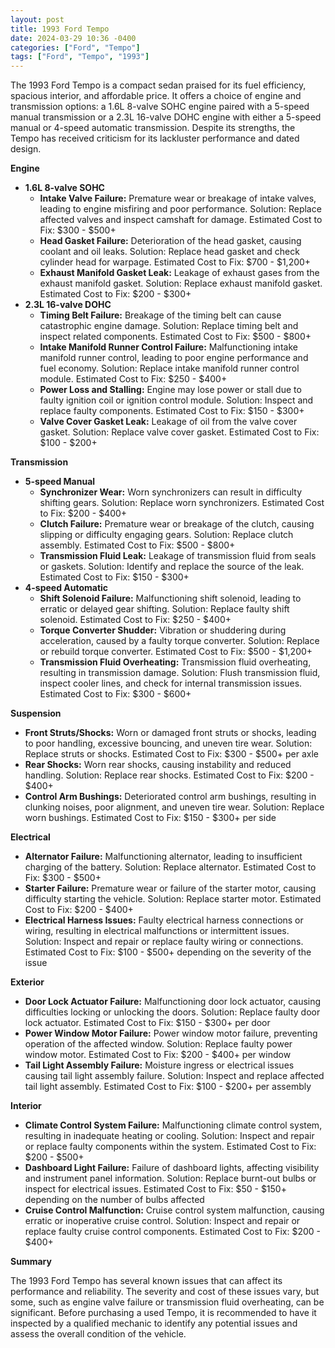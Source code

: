 ```yaml
---
layout: post
title: 1993 Ford Tempo
date: 2024-03-29 10:36 -0400
categories: ["Ford", "Tempo"]
tags: ["Ford", "Tempo", "1993"]
---
```

The 1993 Ford Tempo is a compact sedan praised for its fuel efficiency, spacious interior, and affordable price. It offers a choice of engine and transmission options: a 1.6L 8-valve SOHC engine paired with a 5-speed manual transmission or a 2.3L 16-valve DOHC engine with either a 5-speed manual or 4-speed automatic transmission. Despite its strengths, the Tempo has received criticism for its lackluster performance and dated design.

**Engine**

* **1.6L 8-valve SOHC**
    * **Intake Valve Failure:** Premature wear or breakage of intake valves, leading to engine misfiring and poor performance. Solution: Replace affected valves and inspect camshaft for damage. Estimated Cost to Fix: $300 - $500+
    * **Head Gasket Failure:** Deterioration of the head gasket, causing coolant and oil leaks. Solution: Replace head gasket and check cylinder head for warpage. Estimated Cost to Fix: $700 - $1,200+
    * **Exhaust Manifold Gasket Leak:** Leakage of exhaust gases from the exhaust manifold gasket. Solution: Replace exhaust manifold gasket. Estimated Cost to Fix: $200 - $300+
* **2.3L 16-valve DOHC**
    * **Timing Belt Failure:** Breakage of the timing belt can cause catastrophic engine damage. Solution: Replace timing belt and inspect related components. Estimated Cost to Fix: $500 - $800+
    * **Intake Manifold Runner Control Failure:** Malfunctioning intake manifold runner control, leading to poor engine performance and fuel economy. Solution: Replace intake manifold runner control module. Estimated Cost to Fix: $250 - $400+
    * **Power Loss and Stalling:** Engine may lose power or stall due to faulty ignition coil or ignition control module. Solution: Inspect and replace faulty components. Estimated Cost to Fix: $150 - $300+
    * **Valve Cover Gasket Leak:** Leakage of oil from the valve cover gasket. Solution: Replace valve cover gasket. Estimated Cost to Fix: $100 - $200+

**Transmission**

* **5-speed Manual**
    * **Synchronizer Wear:** Worn synchronizers can result in difficulty shifting gears. Solution: Replace worn synchronizers. Estimated Cost to Fix: $200 - $400+
    * **Clutch Failure:** Premature wear or breakage of the clutch, causing slipping or difficulty engaging gears. Solution: Replace clutch assembly. Estimated Cost to Fix: $500 - $800+
    * **Transmission Fluid Leak:** Leakage of transmission fluid from seals or gaskets. Solution: Identify and replace the source of the leak. Estimated Cost to Fix: $150 - $300+
* **4-speed Automatic**
    * **Shift Solenoid Failure:** Malfunctioning shift solenoid, leading to erratic or delayed gear shifting. Solution: Replace faulty shift solenoid. Estimated Cost to Fix: $250 - $400+
    * **Torque Converter Shudder:** Vibration or shuddering during acceleration, caused by a faulty torque converter. Solution: Replace or rebuild torque converter. Estimated Cost to Fix: $500 - $1,200+
    * **Transmission Fluid Overheating:** Transmission fluid overheating, resulting in transmission damage. Solution: Flush transmission fluid, inspect cooler lines, and check for internal transmission issues. Estimated Cost to Fix: $300 - $600+

**Suspension**

* **Front Struts/Shocks:** Worn or damaged front struts or shocks, leading to poor handling, excessive bouncing, and uneven tire wear. Solution: Replace struts or shocks. Estimated Cost to Fix: $300 - $500+ per axle
* **Rear Shocks:** Worn rear shocks, causing instability and reduced handling. Solution: Replace rear shocks. Estimated Cost to Fix: $200 - $400+
* **Control Arm Bushings:** Deteriorated control arm bushings, resulting in clunking noises, poor alignment, and uneven tire wear. Solution: Replace worn bushings. Estimated Cost to Fix: $150 - $300+ per side

**Electrical**

* **Alternator Failure:** Malfunctioning alternator, leading to insufficient charging of the battery. Solution: Replace alternator. Estimated Cost to Fix: $300 - $500+
* **Starter Failure:** Premature wear or failure of the starter motor, causing difficulty starting the vehicle. Solution: Replace starter motor. Estimated Cost to Fix: $200 - $400+
* **Electrical Harness Issues:** Faulty electrical harness connections or wiring, resulting in electrical malfunctions or intermittent issues. Solution: Inspect and repair or replace faulty wiring or connections. Estimated Cost to Fix: $100 - $500+ depending on the severity of the issue

**Exterior**

* **Door Lock Actuator Failure:** Malfunctioning door lock actuator, causing difficulties locking or unlocking the doors. Solution: Replace faulty door lock actuator. Estimated Cost to Fix: $150 - $300+ per door
* **Power Window Motor Failure:** Power window motor failure, preventing operation of the affected window. Solution: Replace faulty power window motor. Estimated Cost to Fix: $200 - $400+ per window
* **Tail Light Assembly Failure:** Moisture ingress or electrical issues causing tail light assembly failure. Solution: Inspect and replace affected tail light assembly. Estimated Cost to Fix: $100 - $200+ per assembly

**Interior**

* **Climate Control System Failure:** Malfunctioning climate control system, resulting in inadequate heating or cooling. Solution: Inspect and repair or replace faulty components within the system. Estimated Cost to Fix: $200 - $500+
* **Dashboard Light Failure:** Failure of dashboard lights, affecting visibility and instrument panel information. Solution: Replace burnt-out bulbs or inspect for electrical issues. Estimated Cost to Fix: $50 - $150+ depending on the number of bulbs affected
* **Cruise Control Malfunction:** Cruise control system malfunction, causing erratic or inoperative cruise control. Solution: Inspect and repair or replace faulty cruise control components. Estimated Cost to Fix: $200 - $400+

**Summary**

The 1993 Ford Tempo has several known issues that can affect its performance and reliability. The severity and cost of these issues vary, but some, such as engine valve failure or transmission fluid overheating, can be significant. Before purchasing a used Tempo, it is recommended to have it inspected by a qualified mechanic to identify any potential issues and assess the overall condition of the vehicle.
